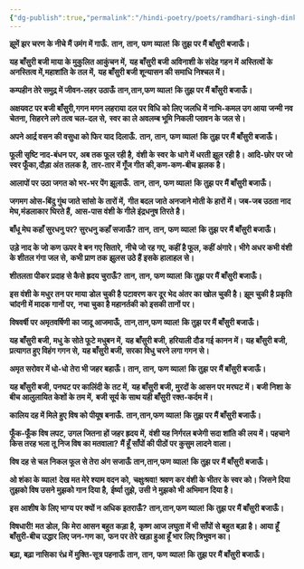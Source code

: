 ```yaml
---
{"dg-publish":true,"permalink":"/hindi-poetry/poets/ramdhari-singh-dinkar/neel-kusum/04-vyala-vijay/"}
---
```




**झूमें झर चरण के नीचे मैं उमंग में गाऊँ.**
**तान, तान, फण व्याल! कि तुझ पर मैं बाँसुरी बजाऊँ।**

**यह बाँसुरी बजी माया के मुकुलित आकुंचन में,**
**यह बाँसुरी बजी अविनाशी के संदेह गहन में**
**अस्तित्वों के अनस्तित्व में,महाशांति के तल में,**
**यह बाँसुरी बजी शून्यासन की समाधि निश्चल में।**

**कम्पहीन तेरे समुद्र में जीवन-लहर उठाऊँ**
**तान,तान,फण व्याल! कि तुझ पर मैं बाँसुरी बजाऊँ।**

**अक्षयवट पर बजी बाँसुरी,गगन मगन लहराया**
**दल पर विधि को लिए जलधि में नाभि-कमल उग आया**
**जन्मी नव चेतना, सिहरने लगे तत्व चल-दल से,**
**स्वर का ले अवलम्ब भूमि निकली प्लावन के जल से।**

**अपने आर्द्र वसन की वसुधा को फिर याद दिलाऊँ.**
**तान, तान, फण व्याल! कि तुझ पर मैं बाँसुरी बजाऊँ।**

**फूली सृष्टि नाद-बंधन पर, अब तक फूल रही है,**
**वंशी के स्वर के धागे में धरती झूल रही है।**
**आदि-छोर पर जो स्वर फूँका,दौड़ा अंत तलक है,**
**तार-तार में गूँज गीत की,कण-कण-बीच झलक है।**

**आलापों पर उठा जगत को भर-भर पेंग झूलाऊँ.**
**तान, तान, फण व्याल! कि तुझ पर मैं बाँसुरी बजाऊँ।**

**जगमग ओस-बिंदु गुंथ जाते सांसो के तारों में,**
**गीत बदल जाते अनजाने मोती के हारों में।**
**जब-जब उठता नाद मेघ,मंडलाकार घिरते हैं,**
**आस-पास वंशी के गीले इंद्रधनुष तिरते है।**

**बाँधू मेघ कहाँ सुरधनु पर? सुरधनु कहाँ सजाऊँ?**
**तान, तान, फण व्याल! कि तुझ पर मैं बाँसुरी बजाऊँ।**

**उड़े नाद के जो कण ऊपर वे बन गए सितारे,**
**नीचे जो रह गए, कहीं है फूल, कहीं अंगारे।**
**भीगे अधर कभी वंशी के शीतल गंगा जल से,**
**कभी प्राण तक झुलस उठे हैं इसके हालाहल से।**

**शीतलता पीकर प्रदाह से कैसे ह्रदय चुराऊँ?**
**तान, तान, फण व्याल! कि तुझ पर मैं बाँसुरी बजाऊँ।**

**इस वंशी के मधुर तन पर माया डोल चुकी है**
**पटावरण कर दूर भेद अंतर का खोल चुकी है।**
**झूम चुकी है प्रकृति चांदनी में मादक गानों पर,**
**नचा चुका है महानर्तकी को इसकी तानों पर।**

**विषवर्षी पर अमृतवर्षिणी का जादू आजमाऊँ,**
**तान,तान,फण व्याल! कि तुझ पर मैं बाँसुरी बजाऊँ।**

**यह बाँसुरी बजी, मधु के सोते फूटे मधुबन में,**
**यह बाँसुरी बजी, हरियाली दौड गई कानन में।**
**यह बाँसुरी बजी, प्रत्यागत हुए विहंग गगन से,**
**यह बाँसुरी बजी, सरका विधु चरने लगा गगन से।**

**अमृत सरोवर में धो-धो तेरा भी जहर बहाऊँ।**
**तान, तान, फण व्याल! कि तुझ पर मैं बाँसुरी बजाऊँ।**

**यह बाँसुरी बजी, पनघट पर कालिंदी के तट में,**
**यह बाँसुरी बजी, मुरदों के आसन पर मरघट में।**
**बजी निशा के बीच आलुलायित केशों के तम में,**
**बजी सूर्य के साथ यही बाँसुरी रक्त-कर्दम में।**

**कालिय दह में मिले हुए विष को पीयूष बनाऊँ.**
**तान,तान,फण व्याल! कि तुझ पर मैं बाँसुरी बजाऊँ।**

**फूँक-फूँक विष लपट, उगल जितना हों जहर ह्रदय में,**
**वंशी यह निर्गरल बजेगी सदा शांति की लय में।**
**पहचाने किस तरह भला तू निज विष का मतवाला?**
**मैं हूँ साँपों की पीठों पर कुसुम लादने वाला।**

**विष दह से चल निकल फूल से तेरा अंग सजाऊँ**
**तान,तान,फण व्याल! कि तुझ पर मैं बाँसुरी बजाऊँ।**

**ओ शंका के व्याल! देख मत मेरे श्याम वदन को,**
**चक्षुःश्रवा! श्रवण कर वंशी के भीतर के स्वर को।**
**जिसने दिया तुझको विष उसने मुझको गान दिया है,**
**ईर्ष्या तुझे, उसी ने मुझको भी अभिमान दिया है।**

**इस आशीष के लिए भाग्य पर क्यों न अधिक इतराऊँ?**
**तान,तान,फण व्याल! कि तुझ पर मैं बाँसुरी बजाऊँ।**

**विषधारी! मत डोल, कि मेरा आसन बहुत कड़ा है,**
**कृष्ण आज लघुता में भी साँपों से बहुत बड़ा है।**
**आया हूँ बाँसुरी-बीच उद्धार लिए जन-गण का,**
**फन पर तेरे खड़ा हुआ हूँ भार लिए त्रिभुवन का।**

**बढ़ा, बढ़ा नासिका रंध्र में मुक्ति-सूत्र पहनाऊँ**
**तान, तान, फण व्याल! कि तुझ पर मैं बाँसुरी बजाऊँ।**